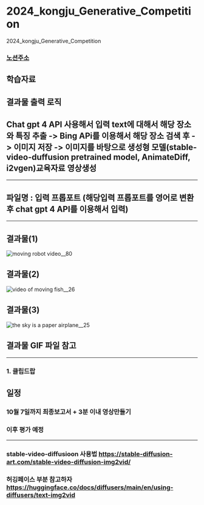 # 2024_kongju_Generative_Competition
2024_kongju_Generative_Competition


### [노션주소](https://www.notion.so/AI-A-to-Z-9930e0919e0f47d889080f84e4622036)

## 학습자료 





## 결과물 출력 로직


## Chat gpt 4 API 사용해서 입력 text에 대해서 해당 장소와 특징 추출 -> Bing APi를 이용해서 해당 장소 검색 후 -> 이미지 저장 -> 이미지를 바탕으로 생성형 모델(stable-video-duffusion pretrained model, AnimateDiff, i2vgen)교육자료 영상생성


----------------

## 파일명 : 입력 프롭포트 (해당입력 프롭포트를 영어로 변환 후 chat gpt 4 API를 이용해서 입력)



--------------------------

## 결과물(1)

![moving robot video__80](https://github.com/user-attachments/assets/146fee19-46e6-4b78-977c-af0989a15d80)


## 결과물(2)
![video of moving fish__26](https://github.com/user-attachments/assets/e86019b2-b843-428d-98ab-0f8b2e6b6d0d)


## 결과물(3)

![the sky is a paper airplane__25](https://github.com/user-attachments/assets/60c0215e-8d98-4e7f-9b52-3f4af609abd2)



## 결과물 GIF 파일 참고

---------------------

### 1. 클립드랍


## 일정 

### 10월 7일까지 최종보고서 + 3분 이내 영상만들기

### 이후 평가 예정


-----------

### stable-video-diffusioon 사용법 https://stable-diffusion-art.com/stable-video-diffusion-img2vid/

### 허깅페이스 부분 참고하자 https://huggingface.co/docs/diffusers/main/en/using-diffusers/text-img2vid
